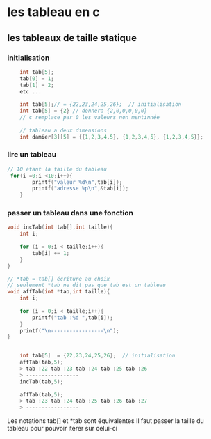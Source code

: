 # les tableau en c

## les tableaux de taille statique

### initialisation
```c
	int tab[5];
	tab[0] = 1;
	tab[1] = 2;
	etc ...
	
 	int tab[5];// = {22,23,24,25,26};  // initialisation
 	int tab[5] = {2} // donnera {2,0,0,0,0,0} 
 	// c remplace par 0 les valeurs non mentinnée
    
    // tableau a deux dimensions
    int damier[3][5] = {{1,2,3,4,5}, {1,2,3,4,5}, {1,2,3,4,5}};
```

### lire un tableau

```c
// 10 étant la taille du tableau
 for(i =0;i <10;i++){
        printf("valeur %d\n",tab[i]);
        printf("adresse %p\n",&tab[i]);
    }
```

### passer un tableau dans une fonction

```c
void incTab(int tab[],int taille){
    int i;
    
    for (i = 0;i < taille;i++){
        tab[i] += 1;
    }
}

// *tab = tab[] écriture au choix 
// seulement *tab ne dit pas que tab est un tableau
void affTab(int *tab,int taille){
    int i;
    
    for (i = 0;i < taille;i++){
        printf("tab :%d ",tab[i]);
    }
    printf("\n-----------------\n");
}


    int tab[5]  = {22,23,24,25,26};  // initialisation
    affTab(tab,5);
    > tab :22 tab :23 tab :24 tab :25 tab :26 
	> -----------------
    incTab(tab,5);
    
    affTab(tab,5);
    > tab :23 tab :24 tab :25 tab :26 tab :27 
	> -----------------
```

Les notations tab[] et *tab sont équivalentes
Il faut passer la taille du tableau pour pouvoir itérer sur celui-ci
